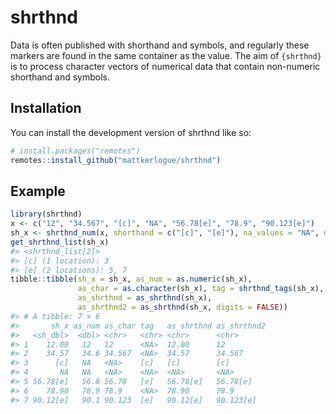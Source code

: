 
<!-- README.md is generated from README.Rmd. Please edit that file -->

# shrthnd

<!-- badges: start -->
<!-- badges: end -->

Data is often published with shorthand and symbols, and regularly these
markers are found in the same container as the value. The aim of
`{shrthnd}` is to process character vectors of numerical data that
contain non-numeric shorthand and symbols.

## Installation

You can install the development version of shrthnd like so:

``` r
# install.packages("remotes")
remotes::install_github("mattkerlogue/shrthnd")
```

## Example

``` r
library(shrthnd)
x <- c("12", "34.567", "[c]", "NA", "56.78[e]", "78.9", "90.123[e]")
sh_x <- shrthnd_num(x, shorthand = c("[c]", "[e]"), na_values = "NA", digits = 2)
get_shrthnd_list(sh_x)
#> <shrthnd_list[2]> 
#> [c] (1 location): 3 
#> [e] (2 locations): 5, 7
tibble::tibble(sh_x = sh_x, as_num = as.numeric(sh_x), 
               as_char = as.character(sh_x), tag = shrthnd_tags(sh_x), 
               as_shrthnd = as_shrthnd(sh_x), 
               as_shrthnd2 = as_shrthnd(sh_x, digits = FALSE))
#> # A tibble: 7 × 6
#>       sh_x as_num as_char tag   as_shrthnd as_shrthnd2
#>   <sh_dbl>  <dbl> <chr>   <chr> <chr>      <chr>      
#> 1    12.00   12   12      <NA>  12.00      12         
#> 2    34.57   34.6 34.567  <NA>  34.57      34.567     
#> 3      [c]   NA   <NA>    [c]   [c]        [c]        
#> 4       NA   NA   <NA>    <NA>  <NA>       <NA>       
#> 5 56.78[e]   56.8 56.78   [e]   56.78[e]   56.78[e]   
#> 6    78.90   78.9 78.9    <NA>  78.90      78.9       
#> 7 90.12[e]   90.1 90.123  [e]   90.12[e]   90.123[e]
```
